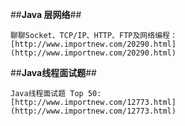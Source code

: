 ##**Java 层网络**##
```
聊聊Socket、TCP/IP、HTTP、FTP及网络编程：
[http://www.importnew.com/20290.html](http://www.importnew.com/20290.html)
```
##**Java线程面试题**##
```
Java线程面试题 Top 50:
[http://www.importnew.com/12773.html](http://www.importnew.com/12773.html)
```